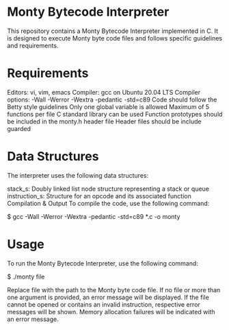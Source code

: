 # Monty Bytecode Interpreter

This repository contains a Monty Bytecode Interpreter implemented in C. It is designed to execute Monty byte code files and follows specific guidelines and requirements.

# Requirements

Editors: vi, vim, emacs
Compiler: gcc on Ubuntu 20.04 LTS
Compiler options: -Wall -Werror -Wextra -pedantic -std=c89
Code should follow the Betty style guidelines
Only one global variable is allowed
Maximum of 5 functions per file
C standard library can be used
Function prototypes should be included in the monty.h header file
Header files should be include guarded

# Data Structures

The interpreter uses the following data structures:

stack_s: Doubly linked list node structure representing a stack or queue
instruction_s: Structure for an opcode and its associated function
Compilation & Output
To compile the code, use the following command:

$ gcc -Wall -Werror -Wextra -pedantic -std=c89 *.c -o monty

# Usage

To run the Monty Bytecode Interpreter, use the following command:

$ ./monty file

Replace file with the path to the Monty byte code file. If no file or more than one argument is provided, an error message will be displayed. If the file cannot be opened or contains an invalid instruction, respective error messages will be shown. Memory allocation failures will be indicated with an error message.
